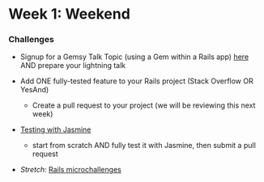 # Week 1: Weekend


### Challenges
- Signup for a Gemsy Talk Topic (using a Gem within a Rails app) [here](../../../wiki/Gemsy-Topic-Schedule) AND
prepare your lightning talk
- Add ONE fully-tested feature to your Rails project (Stack Overflow OR YesAnd) 
  * Create a pull request to your project (we will be reviewing this next week)
- [Testing with Jasmine](../../../../orange-jasmine-challenge)
  * start from scratch AND fully test it with Jasmine, then submit a pull request

- *Stretch*: [Rails microchallenges](#rails-microchallenges)
